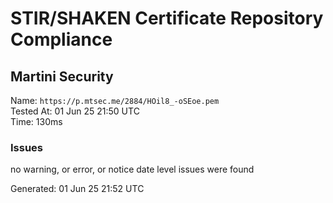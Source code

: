 # STIR/SHAKEN Certificate Repository Compliance

## Martini Security

Name: `https://p.mtsec.me/2884/HOil8_-oSEoe.pem`\
Tested At: 01 Jun 25 21:50 UTC\
Time: 130ms

### Issues

no warning, or error, or notice date level issues were found

Generated: 01 Jun 25 21:52 UTC